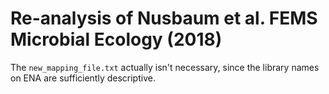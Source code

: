 # Re-analysis of Nusbaum et al. FEMS Microbial Ecology (2018)

The `new_mapping_file.txt` actually isn't necessary, since the library names on
ENA are sufficiently descriptive.
